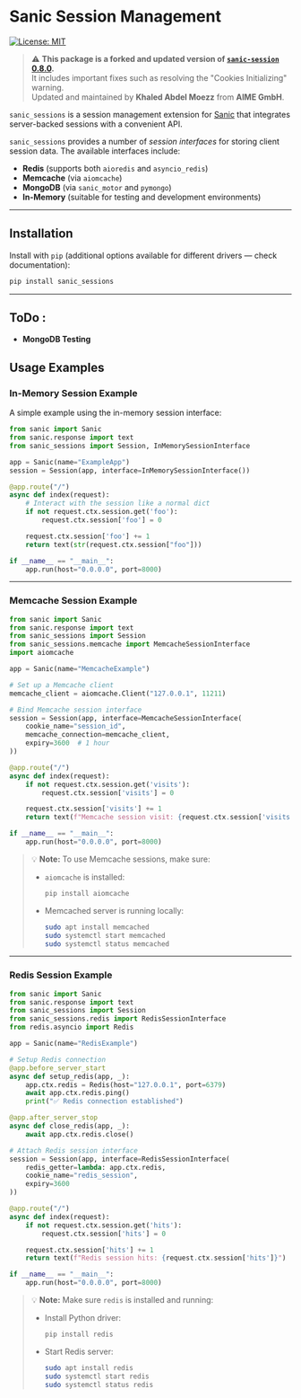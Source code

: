 # Sanic Session Management
[![License: MIT](https://img.shields.io/badge/License-MIT-green.svg)](https://opensource.org/licenses/MIT)

> ⚠️ **This package is a forked and updated version of [`sanic-session` 0.8.0](https://pypi.org/project/sanic-session/0.8.0/).**  
> It includes important fixes such as resolving the "Cookies Initializing" warning.  
> Updated and maintained by **Khaled Abdel Moezz** from **AIME GmbH**.

`sanic_sessions` is a session management extension for [Sanic](https://sanic.dev) that integrates server-backed sessions with a convenient API.

`sanic_sessions` provides a number of *session interfaces* for storing client session data. The available interfaces include:

- **Redis** (supports both `aioredis` and `asyncio_redis`)
- **Memcache** (via `aiomcache`)
- **MongoDB** (via `sanic_motor` and `pymongo`)
- **In-Memory** (suitable for testing and development environments)

---

## Installation

Install with `pip` (additional options available for different drivers — check documentation):

```bash
pip install sanic_sessions
```

---

## ToDo :
- **MongoDB Testing**

## Usage Examples


### In-Memory Session Example

A simple example using the in-memory session interface:

```python
from sanic import Sanic
from sanic.response import text
from sanic_sessions import Session, InMemorySessionInterface

app = Sanic(name="ExampleApp")
session = Session(app, interface=InMemorySessionInterface())

@app.route("/")
async def index(request):
    # Interact with the session like a normal dict
    if not request.ctx.session.get('foo'):
        request.ctx.session['foo'] = 0

    request.ctx.session['foo'] += 1
    return text(str(request.ctx.session["foo"]))

if __name__ == "__main__":
    app.run(host="0.0.0.0", port=8000)
```

---

### Memcache Session Example

```python
from sanic import Sanic
from sanic.response import text
from sanic_sessions import Session
from sanic_sessions.memcache import MemcacheSessionInterface
import aiomcache

app = Sanic(name="MemcacheExample")

# Set up a Memcache client
memcache_client = aiomcache.Client("127.0.0.1", 11211)

# Bind Memcache session interface
session = Session(app, interface=MemcacheSessionInterface(
    cookie_name="session_id",
    memcache_connection=memcache_client,
    expiry=3600  # 1 hour
))

@app.route("/")
async def index(request):
    if not request.ctx.session.get('visits'):
        request.ctx.session['visits'] = 0

    request.ctx.session['visits'] += 1
    return text(f"Memcache session visit: {request.ctx.session['visits']}")

if __name__ == "__main__":
    app.run(host="0.0.0.0", port=8000)
```

> 💡 **Note:** To use Memcache sessions, make sure:
>
> - `aiomcache` is installed:
>   ```bash
>   pip install aiomcache
>   ```
> - Memcached server is running locally:
>   ```bash
>   sudo apt install memcached
>   sudo systemctl start memcached
>   sudo systemctl status memcached
>   ```


---

### Redis Session Example

```python
from sanic import Sanic
from sanic.response import text
from sanic_sessions import Session
from sanic_sessions.redis import RedisSessionInterface
from redis.asyncio import Redis

app = Sanic(name="RedisExample")

# Setup Redis connection
@app.before_server_start
async def setup_redis(app, _):
    app.ctx.redis = Redis(host="127.0.0.1", port=6379)
    await app.ctx.redis.ping()
    print("✅ Redis connection established")

@app.after_server_stop
async def close_redis(app, _):
    await app.ctx.redis.close()

# Attach Redis session interface
session = Session(app, interface=RedisSessionInterface(
    redis_getter=lambda: app.ctx.redis,
    cookie_name="redis_session",
    expiry=3600
))

@app.route("/")
async def index(request):
    if not request.ctx.session.get('hits'):
        request.ctx.session['hits'] = 0

    request.ctx.session['hits'] += 1
    return text(f"Redis session hits: {request.ctx.session['hits']}")

if __name__ == "__main__":
    app.run(host="0.0.0.0", port=8000)
```

> 💡 **Note:** Make sure `redis` is installed and running:
>
> - Install Python driver:
>   ```bash
>   pip install redis
>   ```
> - Start Redis server:
>   ```bash
>   sudo apt install redis
>   sudo systemctl start redis
>   sudo systemctl status redis
>   ```

